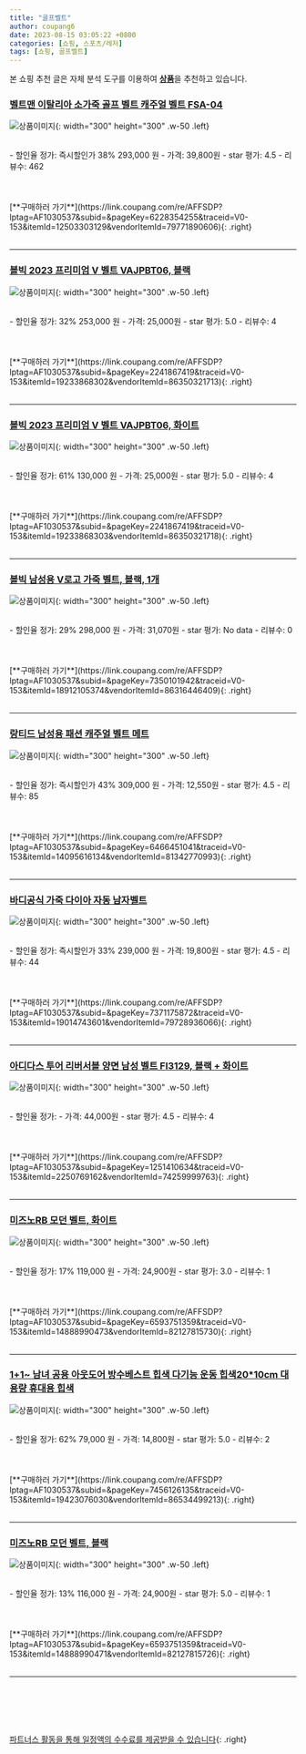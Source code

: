 ```yaml
---
title: "골프벨트"
author: coupang6
date: 2023-08-15 03:05:22 +0800
categories: [쇼핑, 스포츠/레저]
tags: [쇼핑, 골프벨트]
---
```


본 쇼핑 추천 글은 자체 분석 도구를 이용하여 [**상품**](https://link.coupang.com/a/bao1ui)을 추천하고 있습니다.

### [벨트맨 이탈리아 소가죽 골프 벨트 캐주얼 벨트 FSA-04](https://link.coupang.com/re/AFFSDP?lptag=AF1030537&subid=&pageKey=6228354255&traceid=V0-153&itemId=12503303129&vendorItemId=79771890606)

![상품이미지](https://thumbnail9.coupangcdn.com/thumbnails/remote/230x230ex/image/vendor_inventory/906b/866e7a2ae8da557304ce05e0441e81b0e84a40d25a9d0c71a31be627fd8f.jpg){: width="300" height="300" .w-50 .left}


<br>
- 할인율 정가: 즉시할인가 38%  293,000   원
- 가격: 39,800원
- star 평가: 4.5
- 리뷰수: 462
<br>
<br>
<br>
<br>
[**구매하러 가기**](https://link.coupang.com/re/AFFSDP?lptag=AF1030537&subid=&pageKey=6228354255&traceid=V0-153&itemId=12503303129&vendorItemId=79771890606){: .right}
<br>
<br>

---

### [볼빅 2023 프리미엄 V 벨트 VAJPBT06, 블랙](https://link.coupang.com/re/AFFSDP?lptag=AF1030537&subid=&pageKey=2241867419&traceid=V0-153&itemId=19233868302&vendorItemId=86350321713)

![상품이미지](https://thumbnail9.coupangcdn.com/thumbnails/remote/230x230ex/image/vendor_inventory/6010/f4ea972471eeb62bf989427ba5d8a8938212e2865c871deac97a890039f9.jpg){: width="300" height="300" .w-50 .left}


<br>
- 할인율 정가: 32%  253,000   원
- 가격: 25,000원
- star 평가: 5.0
- 리뷰수: 4
<br>
<br>
<br>
<br>
[**구매하러 가기**](https://link.coupang.com/re/AFFSDP?lptag=AF1030537&subid=&pageKey=2241867419&traceid=V0-153&itemId=19233868302&vendorItemId=86350321713){: .right}
<br>
<br>

---

### [볼빅 2023 프리미엄 V 벨트 VAJPBT06, 화이트](https://link.coupang.com/re/AFFSDP?lptag=AF1030537&subid=&pageKey=2241867419&traceid=V0-153&itemId=19233868303&vendorItemId=86350321718)

![상품이미지](https://thumbnail9.coupangcdn.com/thumbnails/remote/230x230ex/image/vendor_inventory/0acf/961b28ecbde590ce51f2338beb99f390de99d0d8dae8800b801f168e9e03.jpg){: width="300" height="300" .w-50 .left}


<br>
- 할인율 정가: 61%  130,000   원
- 가격: 25,000원
- star 평가: 5.0
- 리뷰수: 4
<br>
<br>
<br>
<br>
[**구매하러 가기**](https://link.coupang.com/re/AFFSDP?lptag=AF1030537&subid=&pageKey=2241867419&traceid=V0-153&itemId=19233868303&vendorItemId=86350321718){: .right}
<br>
<br>

---

### [볼빅 남성용 V로고 가죽 벨트, 블랙, 1개](https://link.coupang.com/re/AFFSDP?lptag=AF1030537&subid=&pageKey=7350101942&traceid=V0-153&itemId=18912105374&vendorItemId=86316446409)

![상품이미지](https://thumbnail6.coupangcdn.com/thumbnails/remote/230x230ex/image/retail/images/2023/06/19/12/6/3ff71456-7eac-4c88-ab4d-0d6205432f43.jpg){: width="300" height="300" .w-50 .left}


<br>
- 할인율 정가: 29%  298,000   원
- 가격: 31,070원
- star 평가: No data
- 리뷰수: 0
<br>
<br>
<br>
<br>
[**구매하러 가기**](https://link.coupang.com/re/AFFSDP?lptag=AF1030537&subid=&pageKey=7350101942&traceid=V0-153&itemId=18912105374&vendorItemId=86316446409){: .right}
<br>
<br>

---

### [랑티드 남성용 패션 캐주얼 벨트 메트](https://link.coupang.com/re/AFFSDP?lptag=AF1030537&subid=&pageKey=6466451041&traceid=V0-153&itemId=14095616134&vendorItemId=81342770993)

![상품이미지](https://thumbnail6.coupangcdn.com/thumbnails/remote/230x230ex/image/rs_quotation_api/zhhg6rti/905f9504b11544ed89eaecca3a9b8a39.jpg){: width="300" height="300" .w-50 .left}


<br>
- 할인율 정가: 즉시할인가 43%  309,000   원
- 가격: 12,550원
- star 평가: 4.5
- 리뷰수: 85
<br>
<br>
<br>
<br>
[**구매하러 가기**](https://link.coupang.com/re/AFFSDP?lptag=AF1030537&subid=&pageKey=6466451041&traceid=V0-153&itemId=14095616134&vendorItemId=81342770993){: .right}
<br>
<br>

---

### [바디공식 가죽 다이아 자동 남자벨트](https://link.coupang.com/re/AFFSDP?lptag=AF1030537&subid=&pageKey=7371175872&traceid=V0-153&itemId=19014743601&vendorItemId=79728936066)

![상품이미지](https://thumbnail9.coupangcdn.com/thumbnails/remote/230x230ex/image/retail/images/8230846029118950-7ebc4244-aeab-4459-920b-cf3d4135357f.jpg){: width="300" height="300" .w-50 .left}


<br>
- 할인율 정가: 즉시할인가 33%  239,000   원
- 가격: 19,800원
- star 평가: 4.5
- 리뷰수: 44
<br>
<br>
<br>
<br>
[**구매하러 가기**](https://link.coupang.com/re/AFFSDP?lptag=AF1030537&subid=&pageKey=7371175872&traceid=V0-153&itemId=19014743601&vendorItemId=79728936066){: .right}
<br>
<br>

---

### [아디다스 투어 리버서블 양면 남성 벨트 FI3129, 블랙 + 화이트](https://link.coupang.com/re/AFFSDP?lptag=AF1030537&subid=&pageKey=1251410634&traceid=V0-153&itemId=2250769162&vendorItemId=74259999763)

![상품이미지](https://thumbnail9.coupangcdn.com/thumbnails/remote/230x230ex/image/retail/images/2021/03/03/11/2/fa3b9f01-874e-4176-aa13-acc9165b1f1b.jpg){: width="300" height="300" .w-50 .left}


<br>
- 할인율 정가: 
- 가격: 44,000원
- star 평가: 4.5
- 리뷰수: 4
<br>
<br>
<br>
<br>
[**구매하러 가기**](https://link.coupang.com/re/AFFSDP?lptag=AF1030537&subid=&pageKey=1251410634&traceid=V0-153&itemId=2250769162&vendorItemId=74259999763){: .right}
<br>
<br>

---

### [미즈노RB 모던 벨트, 화이트](https://link.coupang.com/re/AFFSDP?lptag=AF1030537&subid=&pageKey=6593751359&traceid=V0-153&itemId=14888990473&vendorItemId=82127815730)

![상품이미지](https://thumbnail10.coupangcdn.com/thumbnails/remote/230x230ex/image/vendor_inventory/a1e1/43bf74979bd02c4118854522fe300c481b579b8b5f4fe193054de5b69535.png){: width="300" height="300" .w-50 .left}


<br>
- 할인율 정가: 17%  119,000   원
- 가격: 24,900원
- star 평가: 3.0
- 리뷰수: 1
<br>
<br>
<br>
<br>
[**구매하러 가기**](https://link.coupang.com/re/AFFSDP?lptag=AF1030537&subid=&pageKey=6593751359&traceid=V0-153&itemId=14888990473&vendorItemId=82127815730){: .right}
<br>
<br>

---

### [1+1~ 남녀 공용 아웃도어 방수베스트 힙색 다기능 운동 힙색20*10cm 대용량 휴대용 힙색](https://link.coupang.com/re/AFFSDP?lptag=AF1030537&subid=&pageKey=7456126135&traceid=V0-153&itemId=19423076030&vendorItemId=86534499213)

![상품이미지](https://thumbnail6.coupangcdn.com/thumbnails/remote/230x230ex/image/vendor_inventory/010a/7e5aea1a7c2d28f55d0158f94737217620f13974ca08eb8806881b8655a0.png){: width="300" height="300" .w-50 .left}


<br>
- 할인율 정가: 62%  79,000   원
- 가격: 14,800원
- star 평가: 5.0
- 리뷰수: 2
<br>
<br>
<br>
<br>
[**구매하러 가기**](https://link.coupang.com/re/AFFSDP?lptag=AF1030537&subid=&pageKey=7456126135&traceid=V0-153&itemId=19423076030&vendorItemId=86534499213){: .right}
<br>
<br>

---

### [미즈노RB 모던 벨트, 블랙](https://link.coupang.com/re/AFFSDP?lptag=AF1030537&subid=&pageKey=6593751359&traceid=V0-153&itemId=14888990471&vendorItemId=82127815726)

![상품이미지](https://thumbnail10.coupangcdn.com/thumbnails/remote/230x230ex/image/vendor_inventory/9e84/7038394f15bc70436ec6d4af340bfe769e480795111e8d00ad8a423952d8.png){: width="300" height="300" .w-50 .left}


<br>
- 할인율 정가: 13%  116,000   원
- 가격: 24,900원
- star 평가: 5.0
- 리뷰수: 1
<br>
<br>
<br>
<br>
[**구매하러 가기**](https://link.coupang.com/re/AFFSDP?lptag=AF1030537&subid=&pageKey=6593751359&traceid=V0-153&itemId=14888990471&vendorItemId=82127815726){: .right}
<br>
<br>

---
<br><br><br><br><br> [파트너스 활동을 통해 일정액의 수수료를 제공받을 수 있습니다](https://link.coupang.com/a/bao1ui){: .right}
